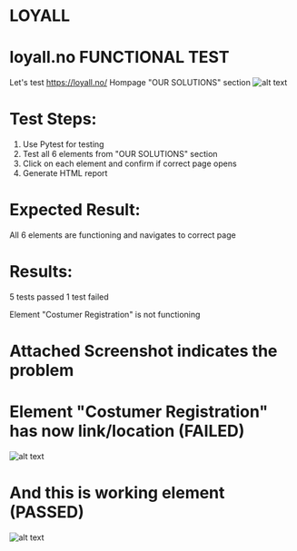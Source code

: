 # LOYALL
# loyall.no FUNCTIONAL TEST

Let's test https://loyall.no/ Hompage "OUR SOLUTIONS" section
![alt text](https://raw.githubusercontent.com/Karolis01/loyall_no/master/Screenshots/Test.png)

# Test Steps:
1. Use Pytest for testing
2. Test all 6 elements from "OUR SOLUTIONS" section
3. Click on each element and confirm if correct page opens
4. Generate HTML report

# Expected Result:
All 6 elements are functioning and navigates to correct page

# Results:
5 tests passed
1 test failed

Element "Costumer Registration" is not functioning

# Attached Screenshot indicates the problem
# Element "Costumer Registration" has now link/location (FAILED)
![alt text](https://raw.githubusercontent.com/Karolis01/loyall_no/master/Screenshots/Failure.png)
# And this is working element (PASSED)
![alt text](https://raw.githubusercontent.com/Karolis01/loyall_no/master/Screenshots/Correct.png)
